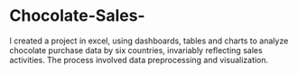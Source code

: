 # Chocolate-Sales-
I created a project in excel, using dashboards, tables and charts to analyze chocolate purchase data by six countries, invariably reflecting sales activities. The process involved data preprocessing and visualization.
